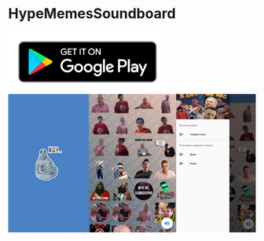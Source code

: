 # HypeMemesSoundboard  
[<img src="image/gp_link.png">](https://play.google.com/store/apps/details?id=hypememes.hypememessoundboard)
![](/image/main.png)  
